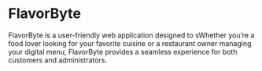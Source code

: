 # FlavorByte
FlavorByte is a user-friendly web application designed to sWhether you’re a food lover looking for your favorite cuisine or a restaurant owner managing your digital menu, FlavorByte provides a seamless experience for both customers and administrators.
